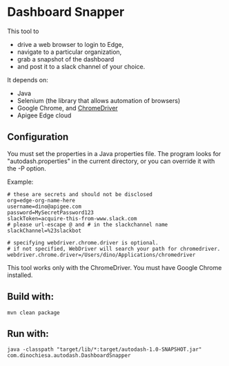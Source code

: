 # Dashboard Snapper

This tool to
- drive a web browser to login to Edge,
- navigate to a particular organization,
- grab a snapshot of the dashboard
- and post it to a slack channel of your choice. 

It depends on:

- Java
- Selenium (the library that allows automation of browsers)
- Google Chrome, and [ChromeDriver](https://sites.google.com/a/chromium.org/chromedriver/)
- Apigee Edge cloud


## Configuration

You must set the properties in a Java properties file.
The program looks for "autodash.properties" in the current directory, or you can override it with the -P option.

Example:

```
# these are secrets and should not be disclosed
org=edge-org-name-here
username=dino@apigee.com
password=MySecretPassword123
slackToken=acquire-this-from-www.slack.com
# please url-escape @ and # in the slackchannel name
slackChannel=%23slackbot

# specifying webdriver.chrome.driver is optional.
# if not specified, WebDriver will search your path for chromedriver.
webdriver.chrome.driver=/Users/dino/Applications/chromedriver

```

This tool works only with the ChromeDriver.  You must have Google Chrome installed.


## Build with:

```
mvn clean package

```

## Run with:

```
java -classpath "target/lib/*:target/autodash-1.0-SNAPSHOT.jar"  com.dinochiesa.autodash.DashboardSnapper
```


